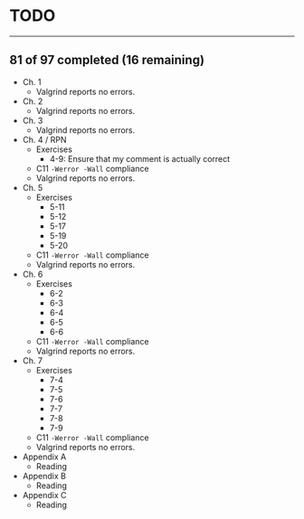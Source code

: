 # TODO
---
 ## 81 of 97 completed (16 remaining)

- Ch. 1
  - Valgrind reports no errors.
- Ch. 2
  - Valgrind reports no errors.
- Ch. 3
  - Valgrind reports no errors.
- Ch. 4 / RPN
  - Exercises
    - 4-9: Ensure that my comment is actually correct
  - C11 `-Werror -Wall` compliance
  - Valgrind reports no errors.
- Ch. 5
  - Exercises
    - 5-11
    - 5-12
    - 5-17
    - 5-19
    - 5-20
  - C11 `-Werror -Wall` compliance
  - Valgrind reports no errors.
- Ch. 6
  - Exercises
    - 6-2
    - 6-3
    - 6-4
    - 6-5
    - 6-6
  - C11 `-Werror -Wall` compliance
  - Valgrind reports no errors.
- Ch. 7
  - Exercises
    - 7-4
    - 7-5
    - 7-6
    - 7-7
    - 7-8
    - 7-9
  - C11 `-Werror -Wall` compliance
  - Valgrind reports no errors.
- Appendix A
  - Reading
- Appendix B
  - Reading
- Appendix C
  - Reading
